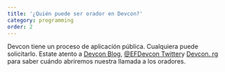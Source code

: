 ```yaml
---
title: '¿Quién puede ser orador en Devcon?'
category: programming
order: 2
---
```


Devcon tiene un proceso de aplicación pública. Cualquiera puede solicitarlo. Estate atento a [Devcon Blog](https://blog.ethereum.org/category/devcon/), [@EFDevcon Twitter](https://twitter.com/EFDevcon)y [Devcon. rg](https://devcon.org) para saber cuándo abriremos nuestra llamada a los oradores.
